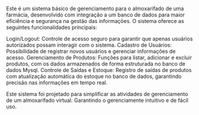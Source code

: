 Este é um sistema básico de gerenciamento para o almoxarifado de uma farmácia, desenvolvido com integração a um banco de dados para maior eficiência e segurança na gestão das informações. O sistema oferece as seguintes funcionalidades principais:

Login/Logout: Controle de acesso seguro para garantir que apenas usuários autorizados possam interagir com o sistema.
Cadastro de Usuários: Possibilidade de registrar novos usuários e gerenciar informações de acesso.
Gerenciamento de Produtos: Funções para listar, adicionar e excluir produtos, com os dados armazenados de forma estruturada no banco de dados Mysql.
Controle de Saídas e Estoque: Registro de saídas de produtos com atualização automática do estoque no banco de dados, garantindo precisão nas informações em tempo real.

Este sistema foi projetado para simplificar as atividades de gerenciamento de um almoxarifado virtual. Garantindo o gerenciamente intuitivo e de fácil uso. 
